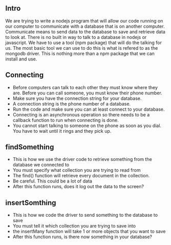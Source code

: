 ## Intro
We are trying to write a nodejs program that will allow our code running on our computer to communicate with a database that is on another computer. Communicate means to send data to the database to save and retrieve data to look at. There is no built in way to talk to a database in nodejs or javascript. We have to use a tool (npm package) that will do the talking for us. The most basic tool we can use to do this is what is refered to as the mongodb driver. This is nothing more than a npm package that we can install and use. 

## Connecting
* Before computers can talk to each other they must know where they are. Before you can call someone, you must know their phone number.
* Make sure you have the connection string for your database. 
* A connection string is the phone number of a database.
* Run the code and make sure you can at least connect to your database.
* Connecting is an asynchronous operation so there needs to be a callback function to run when connecting is done.
* You cannot start talking to someone on the phone as soon as you dial. You have to wait until it rings and they pick up.

## findSomething
* This is how we use the driver code to retrieve something from the database we connected to
* You must specify what collection you are trying to read from 
* The find() function will retrieve every document in the collection.
* Be careful. This could be a lot of data
* After this function runs, does it log out the data to the screen?

## insertSomthing
* This is how we code the driver to send something to the database to save
* You must tell it which collection you are trying to save into
* the insertMany function will take 1 or more objects that you want to save
* After this function runs, is there now something in your database?
